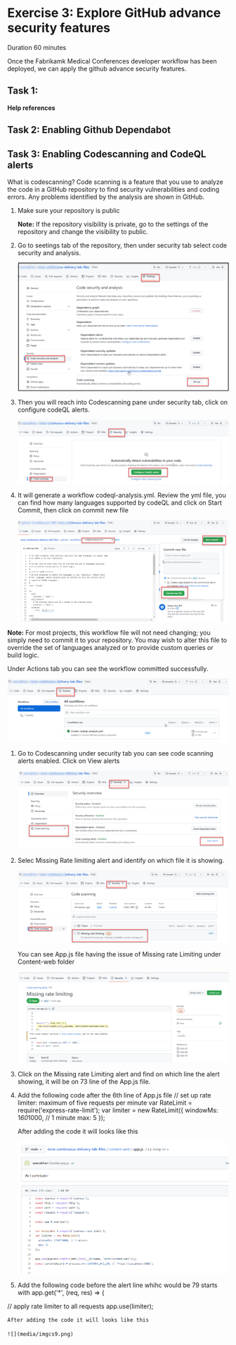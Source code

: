 # Exercise 3: Explore GitHub advance security features 

Duration 60 minutes

Once the Fabrikamk Medical Conferences developer workflow has been deployed, we can apply the github advance security features.

## Task 1:
**Help references**



## Task 2: Enabling Github Dependabot 

## Task 3: Enabling Codescanning and CodeQL alerts 

What is codescanning? 
Code scanning is a feature that you use to analyze the code in a GitHub repository to find security vulnerabilities and coding errors. Any problems identified by the analysis are shown in GitHub.

1. Make sure your repository is public

   **Note:** If the repository visibility is private, go to the settings of the repository and change the visibility to public.
   
1. Go to seetings tab of the repository, then under security tab select code security and analysis.


   ![](media/imgcs.png)
   

1. Then you will reach into Codescanning pane under security tab, click on configure codeQL alerts.


   ![](media/imgcs1.png)
   
  
1. It will generate a workflow codeql-analysis.yml. Review the yml file, you can find how many languages supported by codeQL and click on Start Commit, then click on      commit new file
  
  
   ![](media/imgcs3.png)
  
  
  
  **Note:** For most projects, this workflow file will not need changing; you simply need to commit it to your repository. You may wish to alter this file to             override the set of languages analyzed or to provide custom queries or build logic.
  
  Under Actions tab you can see the workflow committed successfully.
  
  
   ![](media/imgcs4.png)
  
  
1. Go to Codescanning under security tab you can see code scanning alerts enabled. Click on View alerts
   
   
    ![](media/imgcs5.png)
    
    
 1. Selec Missing Rate limiting alert and identify on which file it is showing.


    ![](media/imgcs6.png)
    
    You can see App.js file having the issue of Missing rate Limiting under Content-web folder
    
    ![](media/imgcs7.png)
    
  1. Click on the Missing rate Limiting alert and find on which line the alert showing, it will be on 73 line of the App.js file.
  1. Add the following code after the 6th line of App.js file
     // set up rate limiter: maximum of five requests per minute
      var RateLimit = require('express-rate-limit');
      var limiter = new RateLimit({
      windowMs: 1*60*1000, // 1 minute
      max: 5
      });
      
      After adding the code it will looks like this
      
      ![](media/imgcs8.png)
      
   1. Add the following code before the alert line whihc would be 79 starts with app.get('*', (req, res) => {
   
   // apply rate limiter to all requests
    app.use(limiter);
    
    After adding the code it will looks like this
    
    ![](media/imgcs9.png)

      
      
  
  

    
